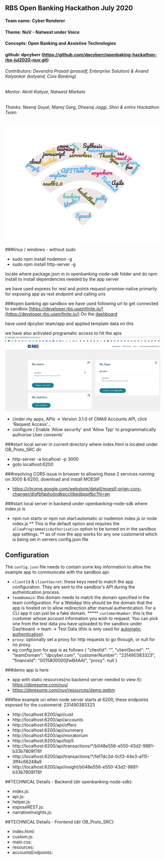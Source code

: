 ## RBS Open Banking Hackathon July 2020
#### Team name: Cyber Renderer
#### Theme: NuV - Natwest under Voice
#### Concepts: Open Banking and Assistive Technologies
#### github: dpcyberr (https://github.com/dpcyberr/openbaking-hackathon-rbs-jul2020-nuv.git)
###### Contributors: Devendra Prasad (prasadf, Enterprise Solution) & Anand Kalyankar (kalyand, Core Banking)
###### Mentor: Akriti Katiyar, Natwest Markets
###### Thanks: Neeraj Goyal, Manoj Garg, Dheeraj Jaggi, Shivi & entire Hackathon Team
![alt text](OB_Proto_SRC/resources/wordcloud_3.png)


###linux / windows - without sudo 
* sudo npm install nodemon -g
* sudo npm install http-server -g

locate where package.json in in openbanking-node-sdk folder and do npm install to install dependencies needed by the app server

we have used express for rest and points request-promise-native primarily for exposing app as rest endpoint and calling uris

###open banking api sandbox
we have used following url to get connected to sandbox [https://developer.rbs.useinfinite.io/](https://developer.rbs.useinfinite.io/) On the [dashboard](https://developer.rbs.useinfinite.io/dashboard) 

have used dpcyber team/app and applied template data on this

we have also activated programatic access to hit the apis
![alt text](OB_Proto_SRC/resources/dashboard.png)
* Under my apps, APIs -> Version 3.1.0 of CMA9 Accounts API, click 'Request Access'...
* configure / Enable 'Allow <reduced> security' and 'Allow Tpp' to programmatically authorise User consents'

###start local server in current directory where index.html is located under OB_Proto_SRC dir
* http-server -a localhost -p 3000
* goto localhost:6200

###resolving CORS issue in browser to allowing these 2 services running on 3000 & 6200, download and install MOESIF 
* https://chrome.google.com/webstore/detail/moesif-orign-cors-changer/digfbfaphojjndkpccljibejjbppifbc?hl=en

###start local server in backend under openbanking-node-sdk where index.js is
* npm run startx or npm run start:automatic or nodemon index.js or node index.js
** This is the default option and requires the `allowProgrammaticAuthorisation` option to be turned on in the sandbox app settings.
** as of now the app works for any one customerid which is being set in servers config.json file 
## Configuration
The `config.json` file needs to contain some key information to allow the example app to communicate with the sandbox api:
* `clientId` & `clientSecret`: these keys need to match the app configuration. They are sent to the sandbox's API during the authentication process.
* `teamDomain`: this domain needs to match the domain specified in the team configuration. For a WebApp this should be the domain that the app is hosted on to allow redirection after manual authentication. For a CLI app it can just be a fake domain.
***** `customerNumber`: this is the customer whose account information you wish to request. You can pick one from the test data you have uploaded to the sandbox under Dashboard -> team -> Test Data (this is only used for [automatic authentication](#1-automatic-authorisation)).
* `proxy`: optionally set a proxy for http requests to go through, or null for no proxy. 
* eg config.json for app is as follows
{
	"clientId": "<copy from dashboard>",
	"clientSecret": "<copy from dashboard>",
	"teamDomain": "dpcyber.com",
	"customerNumber": "231490383323",
	"financeId": "0015800000jfwB4AAI",
	"proxy": null
}


###demo app is here
* app with static resources(no backend server needed to view it): https://dpresume.com/nuv/
* https://dpresume.com/nuv/resources/demo.webm

###few example uri when node server starts at 6200, these endpoints exposed for the customerid: 231490383323
* http://localhost:6200/api/cust
* http://localhost:6200/api/accounts
* http://localhost:6200/api/offers
* http://localhost:6200/api/summary
* http://localhost:6200/api/moratorium
* http://localhost:6200/api/top5
* http://localhost:6200/api/transactions/*/b048e556-e550-43d2-9881-b33b7809f76f
* http://localhost:6200/api/transactions/*/fef7dc2d-0cf3-44e3-a115-3ff4c66248a9
* http://localhost:6200/api/insight/b048e556-e550-43d2-9881-b33b7809f76f


##TECHNICAL Details - Backend (dir openbanking-node-sdk):
* index.js: 
* api.js: 
* helper.js: 
* exposeREST.js: 
* narrativeInsights.js: 


##TECHNICAL Details - Frontend (dir OB_Proto_SRC):
* index.html: 
* custom.js:
* main.css:
* resources: 
* accountsEndpoints: 


